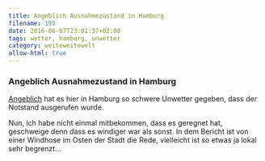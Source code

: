 ```yaml
---
title: Angeblich Ausnahmezustand in Hamburg
filename: 195
date: 2016-06-07T23:01:37+02:00
tags: wetter, hamburg, unwetter
category: weiteweitewelt
allow-html: true
---
```

### Angeblich Ausnahmezustand in Hamburg
<p><a href="http://www.focus.de/panorama/wetter-aktuell/wetter-aktuell-starkregen-ueberflutet-dutzende-keller-in-nuernberg-ueber-150-helfer-im-einsatz_id_5606336.html">Angeblich</a> hat es hier in Hamburg so schwere Unwetter gegeben, dass der Notstand ausgerufen wurde.</p>
<p>Nun, ich habe nicht einmal mitbekommen, dass es geregnet hat, geschweige denn dass es windiger war als sonst. In dem Bericht ist von einer Windhose im Osten der Stadt die Rede, vielleicht ist so etwas ja lokal sehr begrenzt...</p>
